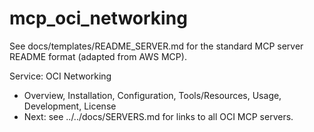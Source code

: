 # mcp_oci_networking

See docs/templates/README_SERVER.md for the standard MCP server README format (adapted from AWS MCP).

Service: OCI Networking

- Overview, Installation, Configuration, Tools/Resources, Usage, Development, License
- Next: see ../../docs/SERVERS.md for links to all OCI MCP servers.
